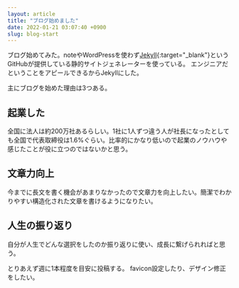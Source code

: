 ```yaml
---
layout: article
title: "ブログ始めました"
date: 2022-01-21 03:07:40 +0900
slug: blog-start
---
```


ブログ始めてみた。noteやWordPressを使わず[Jekyll](https://jekyllrb.com/){:target="_blank"}というGitHubが提供している静的サイトジェネレーターを使っている。
エンジニアだということをアピールできるからJekyllにした。

主にブログを始めた理由は3つある。
## 起業した
全国に法人は約200万社あるらしい。1社に1人ずつ違う人が社長になったとしても全国で代表取締役は1.6%ぐらい。比率的にかなり低いので起業のノウハウや感じたことが役に立つのではないかと思う。

## 文章力向上
今までに長文を書く機会があまりなかったので文章力を向上したい。簡潔でわかりやすい構造化された文章を書けるようになりたい。

## 人生の振り返り
自分が人生でどんな選択をしたのか振り返りに使い、成長に繋げられればと思う。

とりあえず週に1本程度を目安に投稿する。
favicon設定したり、デザイン修正をしたい。

